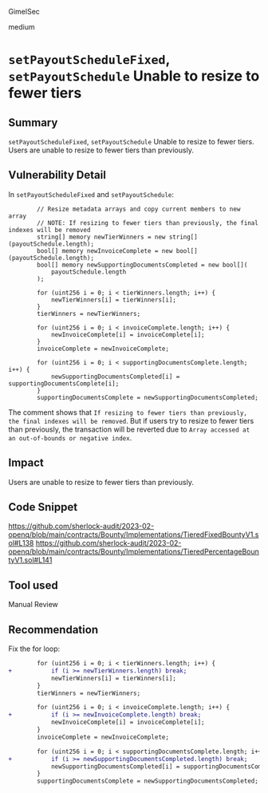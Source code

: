 GimelSec

medium

# `setPayoutScheduleFixed`, `setPayoutSchedule` Unable to resize to fewer tiers

## Summary

`setPayoutScheduleFixed`, `setPayoutSchedule` Unable to resize to fewer tiers. Users are unable to resize to fewer tiers than previously.

## Vulnerability Detail

In `setPayoutScheduleFixed` and `setPayoutSchedule`:
```solidity
        // Resize metadata arrays and copy current members to new array
        // NOTE: If resizing to fewer tiers than previously, the final indexes will be removed
        string[] memory newTierWinners = new string[](payoutSchedule.length);
        bool[] memory newInvoiceComplete = new bool[](payoutSchedule.length);
        bool[] memory newSupportingDocumentsCompleted = new bool[](
            payoutSchedule.length
        );

        for (uint256 i = 0; i < tierWinners.length; i++) {
            newTierWinners[i] = tierWinners[i];
        }
        tierWinners = newTierWinners;

        for (uint256 i = 0; i < invoiceComplete.length; i++) {
            newInvoiceComplete[i] = invoiceComplete[i];
        }
        invoiceComplete = newInvoiceComplete;

        for (uint256 i = 0; i < supportingDocumentsComplete.length; i++) {
            newSupportingDocumentsCompleted[i] = supportingDocumentsComplete[i];
        }
        supportingDocumentsComplete = newSupportingDocumentsCompleted;
```

The comment shows that `If resizing to fewer tiers than previously, the final indexes will be removed`. But if users try to resize to fewer tiers than previously, the transaction will be reverted due to `Array accessed at an out-of-bounds or negative index`.

## Impact

Users are unable to resize to fewer tiers than previously.

## Code Snippet

https://github.com/sherlock-audit/2023-02-openq/blob/main/contracts/Bounty/Implementations/TieredFixedBountyV1.sol#L138
https://github.com/sherlock-audit/2023-02-openq/blob/main/contracts/Bounty/Implementations/TieredPercentageBountyV1.sol#L141

## Tool used

Manual Review

## Recommendation

Fix the for loop:

```diff
        for (uint256 i = 0; i < tierWinners.length; i++) {
+           if (i >= newTierWinners.length) break;
            newTierWinners[i] = tierWinners[i];
        }
        tierWinners = newTierWinners;

        for (uint256 i = 0; i < invoiceComplete.length; i++) {
+           if (i >= newInvoiceComplete.length) break;
            newInvoiceComplete[i] = invoiceComplete[i];
        }
        invoiceComplete = newInvoiceComplete;

        for (uint256 i = 0; i < supportingDocumentsComplete.length; i++) {
+           if (i >= newSupportingDocumentsCompleted.length) break;
            newSupportingDocumentsCompleted[i] = supportingDocumentsComplete[i];
        }
        supportingDocumentsComplete = newSupportingDocumentsCompleted;
```
